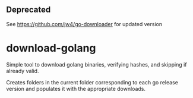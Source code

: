 ## Deprecated

See https://github.com/jw4/go-downloader for updated version


# download-golang

Simple tool to download golang binaries, verifying hashes, and skipping if already valid.

Creates folders in the current folder corresponding to each go release version and populates it with the appropriate downloads.

